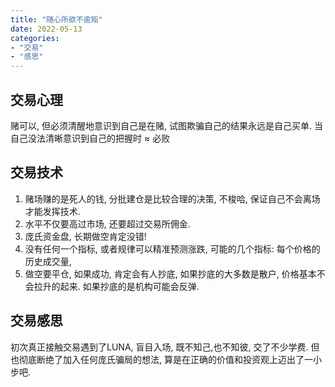 ```yaml
---
title: "随心所欲不逾矩"
date: 2022-05-13
categories: 
- "交易"
- "感思"
---
```


## 交易心理
赌可以, 但必须清醒地意识到自己是在赌, 试图欺骗自己的结果永远是自己买单.
当自己没法清晰意识到自己的把握时 $\approx$ 必败

## 交易技术
1. 赌场赚的是死人的钱, 分批建仓是比较合理的决策, 不梭哈, 保证自己不会离场才能发挥技术. 
2. 水平不仅要高过市场, 还要超过交易所佣金.
3. 庞氏资金盘, 长期做空肯定没错!
4. 没有任何一个指标, 或者规律可以精准预测涨跌, 可能的几个指标: 每个价格的历史成交量, 
5. 做空要平仓, 如果成功, 肯定会有人抄底, 如果抄底的大多数是散户, 价格基本不会拉升的起来. 如果抄底的是机构可能会反弹.


## 交易感思
初次真正接触交易遇到了LUNA, 盲目入场, 既不知己,也不知彼, 交了不少学费. 
但也彻底断绝了加入任何庞氏骗局的想法, 算是在正确的价值和投资观上迈出了一小步吧. 